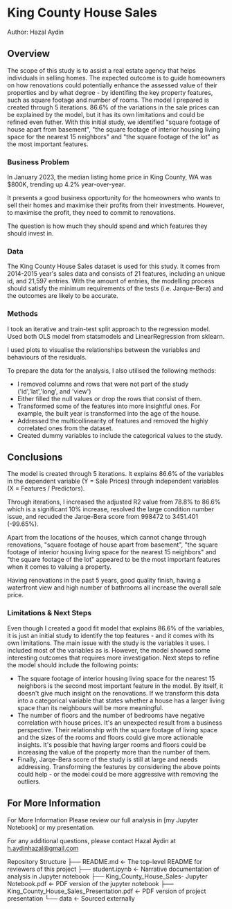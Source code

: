 # King County House Sales

Author: Hazal Aydin

## Overview

The scope of this study is to assist a real estate agency that helps individuals in selling homes. The expected outcome is to guide homeowners on how renovations could potentially enhance the assessed value of their properties and by what degree - by identifing the key property features, such as square footage and number of rooms. The model I prepared is created through 5 iterations. 86.6% of the variations in the sale prices can be explained by the model, but it has its own limitations and could be refined even futher. With this initial study, we identified "square footage of house apart from basement", "the square footage of interior housing living space for the nearest 15 neighbors" and "the square footage of the lot" as the most important features.

### Business Problem

In January 2023, the median listing home price in King County, WA was $800K, trending up 4.2% year-over-year. 

It presents a good business opportunity for the homeowners who wants to sell their homes and maximise their profits from their investments. However, to maximise the profit, they need to commit to renovations.

The question is how much they should spend and which features they should invest in.


### Data

The King County House Sales dataset is used for this study. It comes from 2014-2015 year's sales data and consists of 21 features, including an unique id, and 21,597 entries. With the amount of entries, the modelling process should satisfy the minimum requirements of the tests (i.e. Jarque-Bera) and the outcomes are likely to be accurate.


### Methods

I took an iterative and train-test split approach to the regression model. Used both OLS model from statsmodels and LinearRegression from sklearn.

I used plots to visualise the relationships between the variables and behaviours of the residuals.

To prepare the data for the analysis, I also utilised the following methods:

* I removed columns and rows that were not part of the study ('id','lat','long',  and 'view')
* Either filled the null values or drop the rows that consist of them.
* Transformed some of the features into more insightful ones. For example, the built year is transformed into the age of the house.
* Addressed the multicollinearity of features and removed the highly correlated ones from the dataset.
* Created dummy variables to include the categorical values to the study.

## Conclusions

The model is created through 5 iterations. It explains 86.6% of the variables in the dependent variable (Y = Sale Prices) through independent variables (X = Features / Predictors).

Through iterations, I increased the adjusted R2 value from 78.8% to 86.6% which is a significant 10% increase, resolved the large condition number issue, and recuded the Jarqe-Bera score from 998472 to 3451.401 (-99.65%).

Apart from the locations of the houses, which cannot change through renovations, "square footage of house apart from basement", "the square footage of interior housing living space for the nearest 15 neighbors" and "the square footage of the lot" appeared to be the most important features when it comes to valuing a property.

Having renovations in the past 5 years, good quality finish, having a waterfront view and high number of bathrooms all increase the overall sale price.

### Limitations & Next Steps

Even though I created a good fit model that explains 86.6% of the variables, it is just an initial study to identify the top features - and it comes with its own limitations. The main issue with the study is the variables it uses.
I included most of the variables as is. However, the model showed some interesting outcomes that requires more investigation. Next steps to refine the model should include the following points:

* The square footage of interior housing living space for the nearest 15 neighbors is the second most important feature in the model. By itself, it doesn't give much insight on the renovations. If we transform this data into a categorical variable that states whether a house has a larger living space than its neighbours will be more meaningful.
* The number of floors and the number of bedrooms have negative correlation with house prices. It's an unexpected result from a business perspective. Their relationship with the square footage of living space and the sizes of the rooms and floors could give more actionable insights. It's possible that having larger rooms and floors could be increasing the value of the property more than the number of them.
* Finally, Jarqe-Bera score of the study is still at large and needs addressing. Transforming the features by considering the above points could help - or the model could be more aggressive with removing the outliers.

## For More Information

For More Information
Please review our full analysis in [my Jupyter Notebook] or my presentation.

For any additional questions, please contact Hazal Aydin at h.aydinhazal@gmail.com

Repository Structure
├── README.md                                              <- The top-level README for reviewers of this project
├── student.ipynb                                          <- Narrative documentation of analysis in Jupyter notebook
├── King_County_House_Sales- Jupyter Notebook.pdf          <- PDF version of the jupyter notebook
├── King_County_House_Sales_Presentation.pdf               <- PDF version of project presentation
└── data                                                   <- Sourced externally